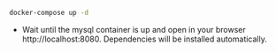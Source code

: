 ```sh
docker-compose up -d
```

- Wait until the mysql container is up and open in your browser http://localhost:8080. Dependencies will be installed automatically.
